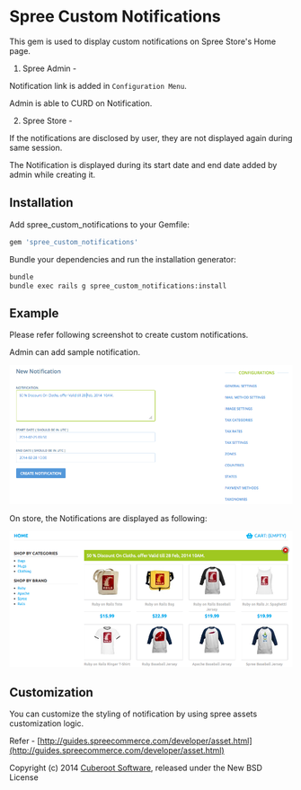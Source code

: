 Spree Custom Notifications
========================

This gem is used to display custom notifications on Spree Store's Home page.

1. Spree Admin -

  Notification link is added in `Configuration Menu`.

  Admin is able to CURD on Notification.

2. Spree Store -

  If the notifications are disclosed by user, they are not displayed again during same session.

  The Notification is displayed during its start date and end date added
by admin while creating it.

Installation
------------

Add spree_custom_notifications to your Gemfile:

```ruby
gem 'spree_custom_notifications'
```

Bundle your dependencies and run the installation generator:

```shell
bundle
bundle exec rails g spree_custom_notifications:install
```

Example
-------
Please refer following screenshot to create custom notifications.

Admin can add sample notification.

![admin-custom-notification](screen-shots/custom_notification_screen_admin.png)

On store, the Notifications are displayed as following:

![store-custom-notification](screen-shots/custom_notification_screen_store.png)

Customization
-------------

You can customize the styling of notification by using spree
assets customization logic.

Refer -
[http://guides.spreecommerce.com/developer/asset.html](http://guides.spreecommerce.com/developer/asset.html)

Copyright (c) 2014 [Cuberoot Software](http://www.cuberoot.in), released under the New BSD License
